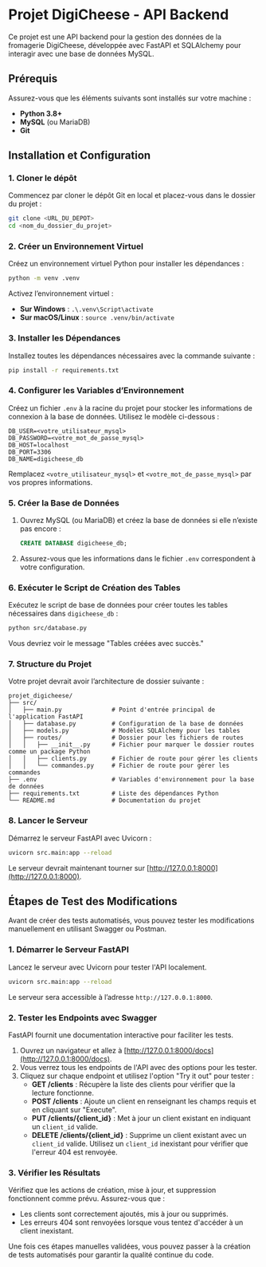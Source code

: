 
# Projet DigiCheese - API Backend

Ce projet est une API backend pour la gestion des données de la fromagerie DigiCheese, développée avec FastAPI et SQLAlchemy pour interagir avec une base de données MySQL.

## Prérequis

Assurez-vous que les éléments suivants sont installés sur votre machine :
- **Python 3.8+**
- **MySQL** (ou MariaDB)
- **Git**

## Installation et Configuration

### 1. Cloner le dépôt

Commencez par cloner le dépôt Git en local et placez-vous dans le dossier du projet :

```bash
git clone <URL_DU_DEPOT>
cd <nom_du_dossier_du_projet>
```

### 2. Créer un Environnement Virtuel

Créez un environnement virtuel Python pour installer les dépendances :

```bash
python -m venv .venv
```

Activez l’environnement virtuel :
- **Sur Windows** : `.\.venv\Script\activate`
- **Sur macOS/Linux** : `source .venv/bin/activate`

### 3. Installer les Dépendances

Installez toutes les dépendances nécessaires avec la commande suivante :

```bash
pip install -r requirements.txt
```

### 4. Configurer les Variables d’Environnement

Créez un fichier `.env` à la racine du projet pour stocker les informations de connexion à la base de données. Utilisez le modèle ci-dessous :

```plaintext
DB_USER=<votre_utilisateur_mysql>
DB_PASSWORD=<votre_mot_de_passe_mysql>
DB_HOST=localhost
DB_PORT=3306
DB_NAME=digicheese_db
```

Remplacez `<votre_utilisateur_mysql>` et `<votre_mot_de_passe_mysql>` par vos propres informations.

### 5. Créer la Base de Données

1. Ouvrez MySQL (ou MariaDB) et créez la base de données si elle n’existe pas encore :

   ```sql
   CREATE DATABASE digicheese_db;
   ```

2. Assurez-vous que les informations dans le fichier `.env` correspondent à votre configuration.

### 6. Exécuter le Script de Création des Tables

Exécutez le script de base de données pour créer toutes les tables nécessaires dans `digicheese_db` :

```bash
python src/database.py
```

Vous devriez voir le message "Tables créées avec succès."

### 7. Structure du Projet

Votre projet devrait avoir l’architecture de dossier suivante :
```
projet_digicheese/
├── src/
│   ├── main.py              # Point d'entrée principal de l'application FastAPI
│   ├── database.py          # Configuration de la base de données
│   ├── models.py            # Modèles SQLAlchemy pour les tables
│   ├── routes/              # Dossier pour les fichiers de routes
│   │   ├── __init__.py      # Fichier pour marquer le dossier routes comme un package Python
│   │   ├── clients.py       # Fichier de route pour gérer les clients
│   │   └── commandes.py     # Fichier de route pour gérer les commandes
├── .env                     # Variables d'environnement pour la base de données
├── requirements.txt         # Liste des dépendances Python
└── README.md                # Documentation du projet
```

### 8. Lancer le Serveur

Démarrez le serveur FastAPI avec Uvicorn :

```bash
uvicorn src.main:app --reload
```

Le serveur devrait maintenant tourner sur [http://127.0.0.1:8000](http://127.0.0.1:8000).

## Étapes de Test des Modifications

Avant de créer des tests automatisés, vous pouvez tester les modifications manuellement en utilisant Swagger ou Postman.

### 1. Démarrer le Serveur FastAPI

Lancez le serveur avec Uvicorn pour tester l'API localement.

```bash
uvicorn src.main:app --reload
```

Le serveur sera accessible à l’adresse `http://127.0.0.1:8000`.

### 2. Tester les Endpoints avec Swagger

FastAPI fournit une documentation interactive pour faciliter les tests.

1. Ouvrez un navigateur et allez à [http://127.0.0.1:8000/docs](http://127.0.0.1:8000/docs).
2. Vous verrez tous les endpoints de l'API avec des options pour les tester.
3. Cliquez sur chaque endpoint et utilisez l'option "Try it out" pour tester :
   - **GET /clients** : Récupère la liste des clients pour vérifier que la lecture fonctionne.
   - **POST /clients** : Ajoute un client en renseignant les champs requis et en cliquant sur "Execute".
   - **PUT /clients/{client_id}** : Met à jour un client existant en indiquant un `client_id` valide.
   - **DELETE /clients/{client_id}** : Supprime un client existant avec un `client_id` valide. Utilisez un `client_id` inexistant pour vérifier que l'erreur 404 est renvoyée.

### 3. Vérifier les Résultats

Vérifiez que les actions de création, mise à jour, et suppression fonctionnent comme prévu. Assurez-vous que :
- Les clients sont correctement ajoutés, mis à jour ou supprimés.
- Les erreurs 404 sont renvoyées lorsque vous tentez d'accéder à un client inexistant.

Une fois ces étapes manuelles validées, vous pouvez passer à la création de tests automatisés pour garantir la qualité continue du code.

